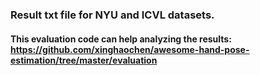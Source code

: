### Result txt file for NYU and ICVL datasets.

#### This evaluation code can help analyzing the results: https://github.com/xinghaochen/awesome-hand-pose-estimation/tree/master/evaluation
